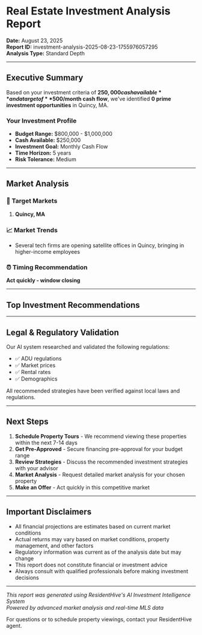 # Real Estate Investment Analysis Report


**Date:** August 23, 2025  
**Report ID:** investment-analysis-2025-08-23-1755976057295  
**Analysis Type:** Standard Depth

---

## Executive Summary

Based on your investment criteria of **$250,000 cash available** and a target of **$500/month cash flow**, we've identified **0 prime investment opportunities** in Quincy, MA.

### Your Investment Profile
- **Budget Range:** $800,000 - $1,000,000
- **Cash Available:** $250,000
- **Investment Goal:** Monthly Cash Flow
- **Time Horizon:** 5 years
- **Risk Tolerance:** Medium

---

## Market Analysis

### 🎯 Target Markets
1. **Quincy, MA**

### 📈 Market Trends
- Several tech firms are opening satellite offices in Quincy, bringing in higher-income employees

### ⏰ Timing Recommendation
**Act quickly - window closing**

---

## Top Investment Recommendations


---

## Legal & Regulatory Validation

Our AI system researched and validated the following regulations:

- ✅ ADU regulations
- ✅ Market prices
- ✅ Rental rates
- ✅ Demographics

All recommended strategies have been verified against local laws and regulations.

---

## Next Steps

1. **Schedule Property Tours** - We recommend viewing these properties within the next 7-14 days
2. **Get Pre-Approved** - Secure financing pre-approval for your budget range
3. **Review Strategies** - Discuss the recommended investment strategies with your advisor
4. **Market Analysis** - Request detailed market analysis for your chosen property
5. **Make an Offer** - Act quickly in this competitive market

---

## Important Disclaimers

- All financial projections are estimates based on current market conditions
- Actual returns may vary based on market conditions, property management, and other factors
- Regulatory information was current as of the analysis date but may change
- This report does not constitute financial or investment advice
- Always consult with qualified professionals before making investment decisions

---

*This report was generated using ResidentHive's AI Investment Intelligence System*  
*Powered by advanced market analysis and real-time MLS data*

For questions or to schedule property viewings, contact your ResidentHive agent.
